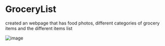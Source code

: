 # GroceryList

created an webpage that has food photos, different categories of grocery items and the different items list


![image](https://github.com/user-attachments/assets/0c90a07b-2328-4c38-a839-80d2facd29af)
